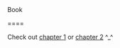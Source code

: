 <!--{
  "title": "Building a Federated Social Network as part of the Semantic Web",
  "previous": null,
  "next": null
}-->Book
====

Check out [chapter 1](intro) or [chapter 2](test) ^_^